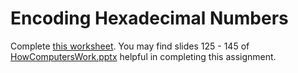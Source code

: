 # Encoding Hexadecimal Numbers
Complete [this worksheet](https://docs.google.com/document/d/10BkpM4DSvlAJbo6DeJLa3G0CoulCPL08LcRdkdmSIRM/edit). You may find slides 125 - 145 of [HowComputersWork.pptx](https://drive.google.com/file/d/0Bz2ZkT6qWPYTYTZ2bjJ0Undqclk/view?usp=sharing) helpful in completing this assignment.
